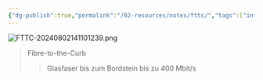 ```yaml
---
{"dg-publish":true,"permalink":"/02-resources/notes/fttc/","tags":["informatik/hardware","informatik/netzwerk"],"noteIcon":"","updated":"2025-09-10T17:00:09.000+02:00"}
---
```


![FTTC-20240802141101239.png](/img/user/02%20-%20RESOURCES/Files/IMG/FTTC-20240802141101239.png)
>Fibre-to-the-Curb
>>Glasfaser bis zum Bordstein
>>bis zu 400 Mbit/s